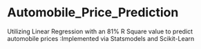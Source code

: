 # Automobile_Price_Prediction

Utilizing Linear Regression with an 81% R Square value to predict automobile prices :Implemented via Statsmodels and Scikit-Learn
